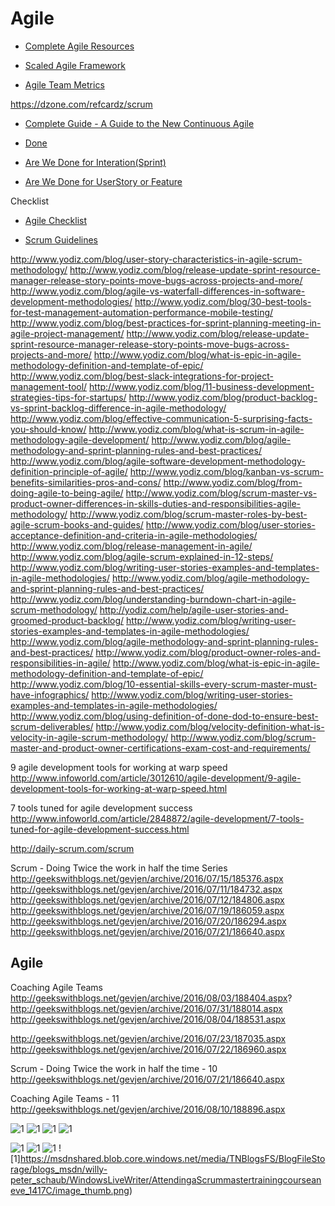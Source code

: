 
# Agile
* [Complete Agile Resources](https://andybacon.com/agile-resources/)

* [Scaled Agile Framework](http://www.scaledagileframework.com/)
* [Agile Team Metrics](https://andybacon.com/2016/10/10/agile-team-metrics/)

https://dzone.com/refcardz/scrum
* [Complete Guide - A Guide to the New Continuous Agile](http://www.continuousagile.com/unblock/index.html)


* [Done](http://www.technodeation.com/2012/03/mind-map-diagrams-for-done-done.html)
* [Are We Done for Interation(Sprint)](http://1.bp.blogspot.com/-Tr3JuTUUJu4/T6YDc_nX9iI/AAAAAAAAAJ0/oblK3sKYC8A/s1600/DoneforIteration-sprint.jpeg)
* [Are We Done for UserStory or Feature](http://2.bp.blogspot.com/-4i4fteZaCzs/T6YDavi2H5I/AAAAAAAAAJs/LrWM3i5-Jg4/s1600/DoneforUserstory.jpeg)

Checklist
* [Agile Checklist](https://blogs.versionone.com/agile_management/2014/04/18/the-agile-checklist-manifesto/)

* [Scrum Guidelines](http://www.scrumdesk.com/Download/Documents/AgileResources/ScrumGuidelines.pdf)


http://www.yodiz.com/blog/user-story-characteristics-in-agile-scrum-methodology/
http://www.yodiz.com/blog/release-update-sprint-resource-manager-release-story-points-move-bugs-across-projects-and-more/
http://www.yodiz.com/blog/agile-vs-waterfall-differences-in-software-development-methodologies/
http://www.yodiz.com/blog/30-best-tools-for-test-management-automation-performance-mobile-testing/
http://www.yodiz.com/blog/best-practices-for-sprint-planning-meeting-in-agile-project-management/
http://www.yodiz.com/blog/release-update-sprint-resource-manager-release-story-points-move-bugs-across-projects-and-more/
http://www.yodiz.com/blog/what-is-epic-in-agile-methodology-definition-and-template-of-epic/
http://www.yodiz.com/blog/best-slack-integrations-for-project-management-tool/
http://www.yodiz.com/blog/11-business-development-strategies-tips-for-startups/
http://www.yodiz.com/blog/product-backlog-vs-sprint-backlog-difference-in-agile-methodology/
http://www.yodiz.com/blog/effective-communication-5-surprising-facts-you-should-know/
http://www.yodiz.com/blog/what-is-scrum-in-agile-methodology-agile-development/
http://www.yodiz.com/blog/agile-methodology-and-sprint-planning-rules-and-best-practices/
http://www.yodiz.com/blog/agile-software-development-methodology-definition-principle-of-agile/
http://www.yodiz.com/blog/kanban-vs-scrum-benefits-similarities-pros-and-cons/
http://www.yodiz.com/blog/from-doing-agile-to-being-agile/
http://www.yodiz.com/blog/scrum-master-vs-product-owner-differences-in-skills-duties-and-responsibilities-agile-methodology/
http://www.yodiz.com/blog/scrum-master-roles-by-best-agile-scrum-books-and-guides/
http://www.yodiz.com/blog/user-stories-acceptance-definition-and-criteria-in-agile-methodologies/
http://www.yodiz.com/blog/release-management-in-agile/
http://www.yodiz.com/blog/agile-scrum-explained-in-12-steps/
http://www.yodiz.com/blog/writing-user-stories-examples-and-templates-in-agile-methodologies/
http://www.yodiz.com/blog/agile-methodology-and-sprint-planning-rules-and-best-practices/
http://www.yodiz.com/blog/understanding-burndown-chart-in-agile-scrum-methodology/
http://yodiz.com/help/agile-user-stories-and-groomed-product-backlog/
http://www.yodiz.com/blog/writing-user-stories-examples-and-templates-in-agile-methodologies/
http://www.yodiz.com/blog/agile-methodology-and-sprint-planning-rules-and-best-practices/
http://www.yodiz.com/blog/product-owner-roles-and-responsibilities-in-agile/
http://www.yodiz.com/blog/what-is-epic-in-agile-methodology-definition-and-template-of-epic/
http://www.yodiz.com/blog/10-essential-skills-every-scrum-master-must-have-infographics/
http://www.yodiz.com/blog/writing-user-stories-examples-and-templates-in-agile-methodologies/
http://www.yodiz.com/blog/using-definition-of-done-dod-to-ensure-best-scrum-deliverables/
http://www.yodiz.com/blog/velocity-definition-what-is-velocity-in-agile-scrum-methodology/
http://www.yodiz.com/blog/scrum-master-and-product-owner-certifications-exam-cost-and-requirements/


9 agile development tools for working at warp speed
http://www.infoworld.com/article/3012610/agile-development/9-agile-development-tools-for-working-at-warp-speed.html

7 tools tuned for agile development success
http://www.infoworld.com/article/2848872/agile-development/7-tools-tuned-for-agile-development-success.html




http://daily-scrum.com/scrum

Scrum - Doing Twice the work in half the time Series
http://geekswithblogs.net/gevjen/archive/2016/07/15/185376.aspx
http://geekswithblogs.net/gevjen/archive/2016/07/11/184732.aspx
http://geekswithblogs.net/gevjen/archive/2016/07/12/184806.aspx
http://geekswithblogs.net/gevjen/archive/2016/07/19/186059.aspx
http://geekswithblogs.net/gevjen/archive/2016/07/20/186294.aspx
http://geekswithblogs.net/gevjen/archive/2016/07/21/186640.aspx



## Agile
Coaching Agile Teams 
http://geekswithblogs.net/gevjen/archive/2016/08/03/188404.aspx?
http://geekswithblogs.net/gevjen/archive/2016/07/31/188014.aspx
http://geekswithblogs.net/gevjen/archive/2016/08/04/188531.aspx




http://geekswithblogs.net/gevjen/archive/2016/07/23/187035.aspx
http://geekswithblogs.net/gevjen/archive/2016/07/22/186960.aspx



Scrum - Doing Twice the work in half the time - 10
http://geekswithblogs.net/gevjen/archive/2016/07/21/186640.aspx


Coaching Agile Teams - 11
http://geekswithblogs.net/gevjen/archive/2016/08/10/188896.aspx

![1](http://3.bp.blogspot.com/_eLjlRzp-56o/Ri1myjo9GqI/AAAAAAAAADc/LnEJ71rmmhc/s400/pmpProcess.gif)
![1](https://s-media-cache-ak0.pinimg.com/564x/00/03/92/000392ea5391e47b4aac0f1a8c103d72.jpg)
![1](https://s-media-cache-ak0.pinimg.com/736x/5b/cd/08/5bcd0843318d5184de3b08efc5ded4b2.jpg)
![1](https://s-media-cache-ak0.pinimg.com/564x/10/d5/31/10d531b3fb72c346c0ec54c13ee26a58.jpg)

![1](http://images.techhive.com/images/idge/imported/article/cio/2014/02/05/020414_agile-100339949-orig.jpg)
![1](https://s-media-cache-ak0.pinimg.com/564x/10/d5/31/10d531b3fb72c346c0ec54c13ee26a58.jpg)
![1](https://msdnshared.blob.core.windows.net/media/TNBlogsFS/BlogFileStorage/blogs_msdn/willy-peter_schaub/WindowsLiveWriter/AttendingaScrummastertrainingcourseaneve_1417C/image_thumb.png)
![1]https://msdnshared.blob.core.windows.net/media/TNBlogsFS/BlogFileStorage/blogs_msdn/willy-peter_schaub/WindowsLiveWriter/AttendingaScrummastertrainingcourseaneve_1417C/image_thumb.png)
